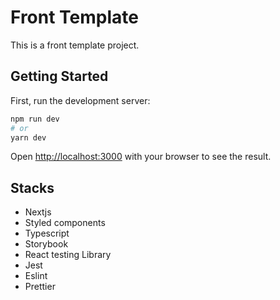 # Front Template

This is a front template project.

## Getting Started

First, run the development server:

```bash
npm run dev
# or
yarn dev
```

Open [http://localhost:3000](http://localhost:3000) with your browser to see the result.

## Stacks

- Nextjs
- Styled components
- Typescript
- Storybook
- React testing Library
- Jest
- Eslint
- Prettier
